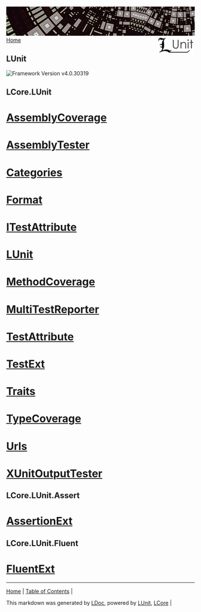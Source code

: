 ![](Content/LUnit-banner-small.png "")
[<img align="right" src="Content/LUnit-logo-small.png">](../README.md)
[Home](../README.md)
## LUnit
![Framework Version v4.0.30319](http://b.repl.ca/v1/Framework-Version%20v4.0.30319-blue.png "")

LCore.LUnit
------
# [AssemblyCoverage](docs/AssemblyCoverage.md)
# [AssemblyTester](docs/AssemblyTester.md)
# [Categories](docs/Categories.md)
# [Format](docs/Format.md)
# [ITestAttribute](docs/ITestAttribute.md)
# [LUnit](docs/LUnit.md)
# [MethodCoverage](docs/MethodCoverage.md)
# [MultiTestReporter](docs/MultiTestReporter.md)
# [TestAttribute](docs/TestAttribute.md)
# [TestExt](docs/TestExt.md)
# [Traits](docs/Traits.md)
# [TypeCoverage](docs/TypeCoverage.md)
# [Urls](docs/Urls.md)
# [XUnitOutputTester](docs/XUnitOutputTester.md)
LCore.LUnit.Assert
------
# [AssertionExt](docs/AssertionExt.md)
LCore.LUnit.Fluent
------
# [FluentExt](docs/FluentExt.md)
---

[Home](../README.md) | [Table of Contents](../TableOfContents.md) | 


This markdown was generated by [LDoc](https://github.com/CodeSingularity/LDoc), powered by [LUnit](https://github.com/CodeSingularity/LUnit), [LCore](https://github.com/CodeSingularity/LCore) | 

